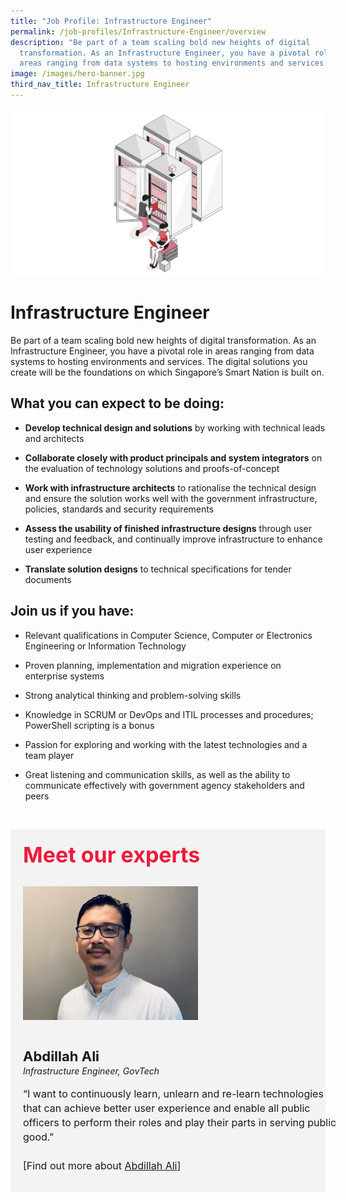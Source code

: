 ```yaml
---
title: "Job Profile: Infrastructure Engineer"
permalink: /job-profiles/Infrastructure-Engineer/overview
description: "Be part of a team scaling bold new heights of digital
  transformation. As an Infrastructure Engineer, you have a pivotal role in
  areas ranging from data systems to hosting environments and services. "
image: /images/hero-banner.jpg
third_nav_title: Infrastructure Engineer
---
```

![Infrastructure Engineer](/images/Header/Header%20ICT%20Infra.jpeg)

# Infrastructure Engineer
Be part of a team scaling bold new heights of digital transformation. As an Infrastructure Engineer, you have a pivotal role in areas ranging from data systems to hosting environments and services. The digital solutions you create will be the foundations on which Singapore’s Smart Nation is built on.

## What you can expect to be doing:

* **Develop technical design and solutions** by working with technical leads and architects 

* **Collaborate closely with product principals and system integrators** on the evaluation of technology solutions and proofs-of-concept  

* **Work with infrastructure architects** to rationalise the technical design and ensure the solution works well with the government infrastructure, policies, standards and security requirements 

* **Assess the usability of finished infrastructure designs** through user testing and feedback, and continually improve infrastructure to enhance user experience

* **Translate solution designs** to technical specifications for tender documents 



## Join us if you have:

* Relevant qualifications in Computer Science, Computer or Electronics Engineering or Information Technology

* Proven planning, implementation and migration experience on enterprise systems

* Strong analytical thinking and problem-solving skills

* Knowledge in SCRUM or DevOps and ITIL processes and procedures; PowerShell scripting is a bonus

* Passion for exploring and working with the latest technologies and a team player

* Great listening and communication skills, as well as the ability to communicate effectively with government agency stakeholders and peers


​
<div class="row" style="font-size:34px; font-weight: 700; color: #ed1a3b; background-color: #f3f3f3; padding: 20px 0px 20px 20px;"> Meet our experts</div>
        
<div class="row" style="background-color: #f3f3f3;">
      <div class="column" style="padding: 10px 0px 30px 20px;"><img src="/images/People/abdillah_ali.jpeg" alt="Abdillah Ali"></div>
      <div class="column" style="width: 100%; padding: 10px 20px 30px 20px;">
       <span style="font-size: 22px; font-weight: bold; line-height: 30px;">Abdillah Ali</span><br><span style="font-size: 14px; font-style: italic; line-height: 16px;">Infrastructure Engineer, GovTech</span><br><br>
    <span style="font-size: 16px; line-height: 23px;">“I want to continuously learn, unlearn and re-learn technologies that can achieve better user experience and enable all public officers to perform their roles and play their parts in serving public good."<br><br> [Find out more about <a href="/job-profiles/Infrastructure-Engineer/Abdillah-Ali">Abdillah Ali</a>]</span>
      </div>
</div>